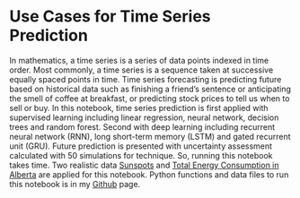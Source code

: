 # Use Cases for Time Series Prediction

In mathematics, a time series is a series of data points indexed in time order. Most commonly, a time series is a sequence taken at successive equally spaced points in time. Time series forecasting is predicting future based on historical data such as finishing a friend’s sentence or anticipating the smell of coffee at breakfast, or predicting stock prices to tell us when to sell or buy. In this notebook, time series prediction is first applied with supervised learning including linear regression, neural network, decision trees and random forest. Second with deep learning including recurrent neural network (RNN), long short-term memory (LSTM) and gated recurrent unit (GRU). Future prediction is presented with uncertainty assessment calculated with 50 simulations for technique. So, running this notebook takes time. Two realistic data [Sunspots](http://www.sidc.be/silso/INFO/sndtotcsv.php) and [Total Energy Consumption in Alberta](https://www.aeso.ca/market/market-and-system-reporting/) are applied for this notebook. Python functions and data files to run this notebook is in my [Github](https://github.com/MehdiRezvandehy/Time_Series_Forecasting.git) page.
